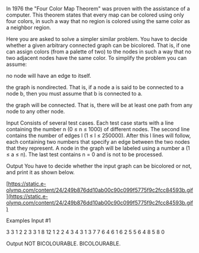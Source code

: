 
In 1976 the "Four Color Map Theorem" was proven with the assistance of a computer. This theorem states that every map can be colored using only four colors, in such a way that no region is colored using the same color as a neighbor region.

Here you are asked to solve a simpler similar problem. You have to decide whether a given arbitrary connected graph can be bicolored. That is, if one can assign colors (from a palette of two) to the nodes in such a way that no two adjacent nodes have the same color. To simplify the problem you can assume:

no node will have an edge to itself.

the graph is nondirected. That is, if a node a is said to be connected to a node b, then you must assume that b is connected to a.

the graph will be connected. That is, there will be at least one path from any node to any other node.

Input
Consists of several test cases. Each test case starts with a line containing the number n (0 ≤ n ≤ 1000) of different nodes. The second line contains the number of edges l (1 ≤ l ≤ 250000). After this l lines will follow, each containing two numbers that specify an edge between the two nodes that they represent. A node in the graph will be labeled using a number a (1 ≤ a ≤ n). The last test contains n = 0 and is not to be processed.

Output
You have to decide whether the input graph can be bicolored or not, and print it as shown below.

[https://static.e-olymp.com/content/24/249b876dd10ab00c90c099f5775f9c2fcc84593b.gif](https://static.e-olymp.com/content/24/249b876dd10ab00c90c099f5775f9c2fcc84593b.gif)

Examples
Input #1                          

3
3
1 2
2 3
3 1
8
12
1 2
2 4
3 4
3 1
3 7
7 6
4 6
1 6
2 5
5 6
4 8
5 8
0

Output
NOT BICOLOURABLE.
BICOLOURABLE.
